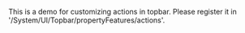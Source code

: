 This is a demo for customizing actions in topbar.
Please register it in '/System/UI/Topbar/propertyFeatures/actions'.
